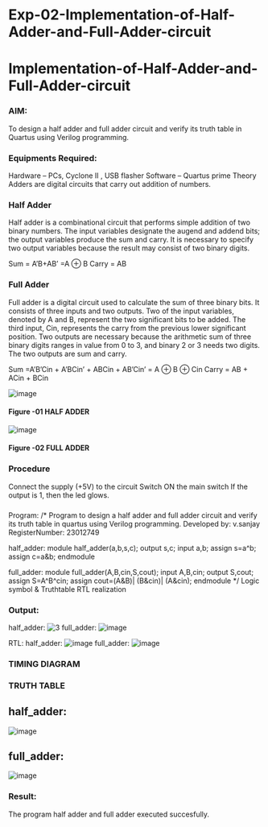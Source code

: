 # Exp-02-Implementation-of-Half-Adder-and-Full-Adder-circuit

# Implementation-of-Half-Adder-and-Full-Adder-circuit
### AIM:
To design a half adder and full adder circuit and verify its truth table in Quartus using Verilog programming.

### Equipments Required:
Hardware – PCs, Cyclone II , USB flasher
Software – Quartus prime
Theory
Adders are digital circuits that carry out addition of numbers.

### Half Adder
Half adder is a combinational circuit that performs simple addition of two binary numbers. The input variables designate the augend and addend bits; the output variables produce the sum and carry. It is necessary to specify two output variables because the result may consist of two binary digits.

Sum = A’B+AB’ =A ⊕ B Carry = AB

### Full Adder
Full adder is a digital circuit used to calculate the sum of three binary bits. It consists of three inputs and two outputs. Two of the input variables, denoted by A and B, represent the two significant bits to be added. The third input, Cin, represents the carry from the previous lower significant position. Two outputs are necessary because the arithmetic sum of three binary digits ranges in value from 0 to 3, and binary 2 or 3 needs two digits. The two outputs are sum and carry.

Sum =A’B’Cin + A’BCin’ + ABCin + AB’Cin’ = A ⊕ B ⊕ Cin Carry = AB + ACin + BCin

 ![image](https://user-images.githubusercontent.com/36288975/163552156-a13e5a56-c638-4110-97d9-8896907c8d25.png)

#### Figure -01 HALF ADDER 


![image](https://user-images.githubusercontent.com/36288975/163552057-b3547877-6d07-45b4-b7e0-bcfebfad9e1d.png)

#### Figure -02 FULL ADDER 

### Procedure

Connect the supply (+5V) to the circuit
Switch ON the main switch
If the output is 1, then the led glows.
### 
Program:
/*
Program to design a half adder and full adder circuit and verify its truth table in quartus using Verilog programming.
Developed by: v.sanjay
RegisterNumber:  23012749

half_adder:
module half_adder(a,b,s,c);
output s,c;
input a,b;
assign s=a^b;
assign c=a&b;
endmodule

full_adder:
module full_adder(A,B,cin,S,cout);
input A,B,cin;
output S,cout;
assign S=A^B^cin;
assign cout=(A&B)| (B&cin)| (A&cin);
endmodule
*/
Logic symbol & Truthtable
RTL realization

### Output: 
half_adder: 
![3](https://github.com/sanjayy2431/Exp-02-Implementation-of-Half-Adder-and-Full-Adder-circuit/assets/149365143/9c9936b0-dc5d-4398-a96a-93972d171e0a) 
full_adder:
![image](https://github.com/sanjayy2431/Exp-02-Implementation-of-Half-Adder-and-Full-Adder-circuit/assets/149365143/e0b6d8b2-f057-4d72-9f5f-607bc401b9d2)


RTL:
half_adder:
![image](https://github.com/sanjayy2431/Exp-02-Implementation-of-Half-Adder-and-Full-Adder-circuit/assets/149365143/b3937af4-a008-48f1-99d0-3ce41af1dac2)
full_adder:
![image](https://github.com/sanjayy2431/Exp-02-Implementation-of-Half-Adder-and-Full-Adder-circuit/assets/149365143/546d956d-2dbc-415b-a9b9-1b33c6984127)




### TIMING DIAGRAM


### TRUTH TABLE 
## half_adder:

![image](https://github.com/sanjayy2431/Exp-02-Implementation-of-Half-Adder-and-Full-Adder-circuit/assets/149365143/180902e3-bd62-4591-a56a-5c28f1bb8b04)




## full_adder:

![image](https://github.com/sanjayy2431/Exp-02-Implementation-of-Half-Adder-and-Full-Adder-circuit/assets/149365143/dfcb2a12-1b86-445d-8dcb-9594f1c16a3b)



### Result:

The program half adder and full adder executed succesfully.
